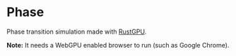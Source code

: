 # Phase

Phase transition simulation made with [RustGPU](https://rust-gpu.github.io).

**Note:** It needs a WebGPU enabled browser to run (such as Google Chrome).
